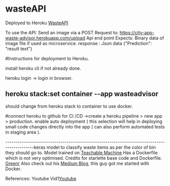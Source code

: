# wasteAPI

Deployed to Heroku  [WasteAPI](https://city-app-waste-advisor.herokuapp.com/)

To use the API:
 Send an image via a POST Request to: https://city-app-waste-advisor.herokuapp.com/upload 
 Api end point Expects: Binary data of image file if used as microservice.
 response : Json data {"Prediction": "result text"}



#Instructions for deployment to Heroku.

install heroku cli if not already done.

heroku login -> login in browser.

heroku stack:set container --app wasteadvisor 
--
should change from heroku stack to container to use docker.


#connect heroku to github for CI /CD 
->create a heroku pipeline > new app > production.
  enable auto deployment ( this selection will help in deploying small code changes directly into the app ( can also perform automated tests in staging area ).

--------------------------------------------------------------------------------------------keras model to classify waste items as per the color of bin they should go to. Model trained on [Teachable Machine](https://teachablemachine.withgoogle.com)
Has a Dockerfile which is not very optimised.
Credits for starlette base code and Dockerfile. [Greenr](https://github.com/btphan95/greenr-tutorial)
Also check out his [Medium Blog](https://towardsdatascience.com/10-minutes-to-deploying-a-deep-learning-model-on-google-cloud-platform-13fa56a266ee), this guy got me started with Docker.

References: Youtube Vid1[Youtube]()
